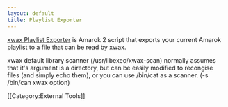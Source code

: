 ```yaml
---
layout: default
title: Playlist Exporter
---
```

[xwax Playlist Exporter](http://kde-apps.org/content/show.php/?content=128373) is Amarok 2 script that exports your current Amarok playlist to a file that can be read by xwax.

xwax default library scanner (/usr/libexec/xwax-scan) normally assumes that it's argument is a directory, but can be easily modified to recongise files (and simply echo them), or you can use /bin/cat as a scanner. (-s /bin/can xwax option)

[[Category:External Tools]]
